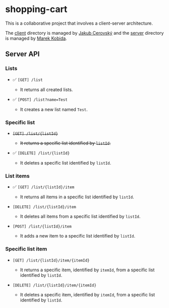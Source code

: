 # shopping-cart

This is a collaborative project that involves a client-server architecture.

The [client](./client) directory is managed by [Jakub Cerovský](https://github.com/Jcerovsky) and the [server](./server) directory is managed by [Marek Kobida](https://github.com/marekkobida).

## Server API

### Lists

- ✅ `[GET] /list`
    - It returns all created lists.

- ✅ `[POST] /list?name=Test`
    - It creates a new list named `Test`.

### Specific list

- ~~`[GET] /list/{listId}`~~
    - ~~It returns a specific list identified by `listId`.~~

- ✅ `[DELETE] /list/{listId}`
    - It deletes a specific list identified by `listId`.

### List items

- ✅ `[GET] /list/{listId}/item`
    - It returns all items in a specific list identified by `listId`.

- `[DELETE] /list/{listId}/item`
    - It deletes all items from a specific list identified by `listId`.

- `[POST] /list/{listId}/item`
    - It adds a new item to a specific list identified by `listId`.

### Specific list item

- `[GET] /list/{listId}/item/{itemId}`
    - It returns a specific item, identified by `itemId`, from a specific list identified by `listId`.

- `[DELETE] /list/{listId}/item/{itemId}`
    - It deletes a specific item, identified by `itemId`, from a specific list identified by `listId`.
